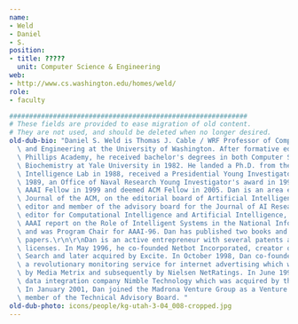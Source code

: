 ```yaml
---
name:
- Weld
- Daniel
- S.
position:
- title: ?????
  unit: Computer Science & Engineering
web:
- http://www.cs.washington.edu/homes/weld/
role:
- faculty

############################################################
# These fields are provided to ease migration of old content.
# They are not used, and should be deleted when no longer desired.
old-dub-bio: "Daniel S. Weld is Thomas J. Cable / WRF Professor of Computer Science\
  \ and Engineering at the University of Washington. After formative education at\
  \ Phillips Academy, he received bachelor's degrees in both Computer Science and\
  \ Biochemistry at Yale University in 1982. He landed a Ph.D. from the MIT Artificial\
  \ Intelligence Lab in 1988, received a Presidential Young Investigator's award in\
  \ 1989, an Office of Naval Research Young Investigator's award in 1990, was named\
  \ AAAI Fellow in 1999 and deemed ACM Fellow in 2005. Dan is an area editor for the\
  \ Journal of the ACM, on the editorial board of Artificial Intelligence, was a founding\
  \ editor and member of the advisory board for the Journal of AI Research, was guest\
  \ editor for Computational Intelligence and Artificial Intelligence, edited the\
  \ AAAI report on the Role of Intelligent Systems in the National Information Infrastructure,\
  \ and was Program Chair for AAAI-96. Dan has published two books and scads of technical\
  \ papers.\r\n\r\nDan is an active entrepreneur with several patents and technology\
  \ licenses. In May 1996, he co-founded Netbot Incorporated, creator of Jango Shopping\
  \ Search and later acquired by Excite. In October 1998, Dan co-founded AdRelevance,\
  \ a revolutionary monitoring service for internet advertising which was acquired\
  \ by Media Metrix and subsequently by Nielsen NetRatings. In June 1999, Dan co-founded\
  \ data integration company Nimble Technology which was acquired by the Actuate Corporation.\
  \ In January 2001, Dan joined the Madrona Venture Group as a Venture Partner and\
  \ member of the Technical Advisory Board. "
old-dub-photo: icons/people/kg-utah-3-04_008-cropped.jpg
---
```

